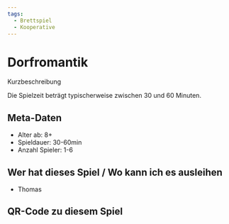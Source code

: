 ```yaml
---
tags:
  - Brettspiel
  - Kooperative
---
```


<script type="application/ld+json">
{
    "@context": "https://schema.org",
    "@type": "Game",
    "name": "Dorfromantik",
    "description": "Die Spielzeit beträgt typischerweise zwischen 30 und 60 Minuten.",
    "typicalAgeRange": "8+",
    "timeRequired": "PT45M",
    "duration": "PT45M",
    "numberOfPlayers":{
        "@type":"QuantitativeValue",
        "minValue":"1",
        "maxValue":"6"
    },
    "copyrightHolder":"Pegasus Spiele"
}
</script>

# Dorfromantik

Kurzbeschreibung

Die Spielzeit beträgt typischerweise zwischen 30 und 60 Minuten.

## Meta-Daten

* Alter ab: 8+
* Spieldauer: 30-60min
* Anzahl Spieler: 1-6

## Wer hat dieses Spiel / Wo kann ich es ausleihen

* Thomas


## QR-Code zu diesem Spiel
